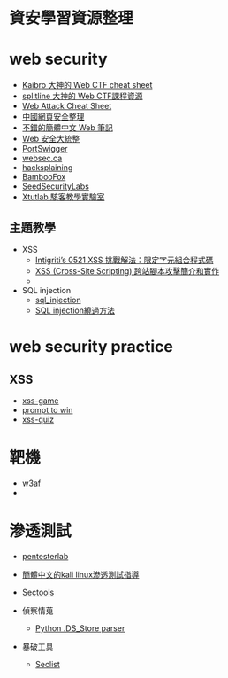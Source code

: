 # 資安學習資源整理

# web security

- [Kaibro 大神的 Web CTF cheat sheet](https://github.com/w181496/Web-CTF-Cheatsheet)
- [splitline 大神的 Web CTF課程資源](https://github.com/splitline/How-to-Hack-Websites)
- [Web Attack Cheat Sheet](https://github.com/riramar/Web-Attack-Cheat-Sheet)
- [中國網頁安全整理](https://github.com/CHYbeta/Web-Security-Learning)
- [不錯的簡體中文 Web 筆記](https://websec.readthedocs.io/zh/latest/index.html)
- [Web 安全大統整](https://github.com/qazbnm456/awesome-web-security)
- [PortSwigger](https://portswigger.net/web-security)
- [websec.ca](https://websec.ca/) 
- [hacksplaining](https://www.hacksplaining.com/)
- [BambooFox](https://bamboofox.cs.nctu.edu.tw/)
- [SeedSecurityLabs](https://seedsecuritylabs.org/Labs_16.04/Web/)
- [Xtutlab 駭客教學實驗室](https://xtutlab.blogspot.com/2019/?m=1)



## 主題教學

- XSS
  - [Intigriti’s 0521 XSS 挑戰解法：限定字元組合程式碼](https://hulitw.medium.com/intigritis-0521-xss-challenge-writeup-b859a65acc48)
  - [XSS (Cross-Site Scripting) 跨站腳本攻擊簡介和實作](https://blog.davidh83110.com/%E8%B3%87%E8%A8%8A%E5%AE%89%E5%85%A8/%E9%A7%AD%E5%AE%A2%E6%8A%80%E8%A1%93/owasp%20top10/2016/10/10/xss.html)
  - 
- SQL injection
  - [sql_injection](https://websec.ca/kb/sql_injection)
  - [SQL injection繞過方法](https://securityonline.info/sql-injection-9-ways-bypass-web-application-firewall/?utm_source=dlvr.it&utm_medium=twitter)

# web security practice

## XSS
- [xss-game](https://xss-game.appspot.com/)
- [prompt to win](http://prompt.ml/0)
- [xss-quiz](https://xss-quiz.int21h.jp/)

# 靶機
- [w3af](http://w3af.org/)
- 
# 滲透測試
- [pentesterlab](https://pentesterlab.com/)
- [簡體中文的kali linux滲透測試指導](https://wizardforcel.gitbooks.io/daxueba-kali-linux-tutorial/content/31.html)
- [Sectools](https://sectools.tw/)
- 偵察情蒐
  - [Python .DS_Store parser](https://github.com/gehaxelt/Python-dsstore)

- 暴破工具
  - [Seclist](https://github.com/danielmiessler/SecLists)
